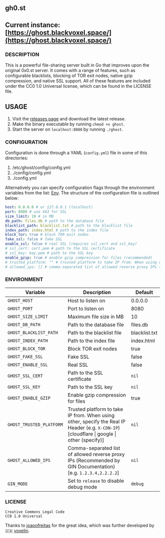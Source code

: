 ## gh0.st

## Current instance: [https://ghost.blackvoxel.space/](https://ghost.blackvoxel.space/)

### DESCRIPTION

This is a powerful file-sharing server built in Go that improves upon the original 0x0.st server. It comes with a range of features, such as configurable blacklists, blocking of TOR exit nodes, native gzip compression, and native SSL support. All of these features are included under the CC0 1.0 Universal license, which can be found in the LICENSE file.

## USAGE

1. Visit the [releases page](https://github.com/voxelin/gh0.st/releases/latest) and download the latest release.
2. Make the binary executable by running `chmod +x ghost`.
3. Start the server on `localhost:8080` by running `./ghost`.

### CONFIGURATION

Configuration is done through a YAML (`config.yml`) file in some of this directories:

1. /etc/ghost/config/config.yml
2. ./config/config.yml
3. ./config.yml

Alternatively you can specify configuration flags through the environment variables from the list: [Env](#Environment). The structure of the configuration file is outlined below:

```yaml
host: 0.0.0.0 # or 127.0.0.1 (localhost)
port: 8080 # use 443 for SSL
size_limit: 10 # in MB
db_path: files.db # path to the database file
blacklist_path: blacklist.txt # path to the blacklist file
index_path: index.html # path to the index file
block_tor: true # block TOR exit nodes
fake_ssl: false # fake SSL
enable_ssl: false # real SSL (requires ssl_cert and ssl_key)
# ssl_cert: cert.pem # path to the SSL certificate
# ssl_key: key.pem # path to the SSL key
enable_gzip: true # enable gzip compression for files (recommended)
# trusted_platform: "" # trusted platform to take IP from. When using other, specify the Real IP Header (e.g. X-CDN-IP)
# allowed_ips: [] # comma-separated list of allowed reverse proxy IPs (recommended by GIN Documentation)
```

### ENVIRONMENT

| Variable                 | Description                                                                                                                                | Default       |
| ------------------------ | ------------------------------------------------------------------------------------------------------------------------------------------ | ------------- |
| `GHOST_HOST`             | Host to listen on                                                                                                                          | 0.0.0.0       |
| `GHOST_PORT`             | Port to listen on                                                                                                                          | 8080          |
| `GHOST_SIZE_LIMIT`       | Maximum file size in MB                                                                                                                    | 10            |
| `GHOST_DB_PATH`          | Path to the database file                                                                                                                  | files.db      |
| `GHOST_BLACKLIST_PATH`   | Path to the blacklist file                                                                                                                 | blacklist.txt |
| `GHOST_INDEX_PATH`       | Path to the index file                                                                                                                     | index.html    |
| `GHOST_BLOCK_TOR`        | Block TOR exit nodes                                                                                                                       | true          |
| `GHOST_FAKE_SSL`         | Fake SSL                                                                                                                                   | false         |
| `GHOST_ENABLE_SSL`       | Real SSL                                                                                                                                   | false         |
| `GHOST_SSL_CERT`         | Path to the SSL certificate                                                                                                                | `nil`         |
| `GHOST_SSL_KEY`          | Path to the SSL key                                                                                                                        | `nil`         |
| `GHOST_ENABLE_GZIP`      | Enable gzip compression for files                                                                                                          | true          |
| `GHOST_TRUSTED_PLATFORM` | Trusted platform to take IP from. When using other, specify the Real IP Header (e.g. `X-CDN-IP`) [cloudflare \| google \| other (specify)] | `nil`         |
| `GHOST_ALLOWED_IPS`      | Comma-separated list of allowed reverse proxy IPs (Recommended by GIN Documentation) [e.g. `1.2.3.4,2.2.2.2`]                              | `nil`         |
| `GIN_MODE`               | Set to `release` to disable debug mode                                                                                                     | `debug`       |

### LICENSE

```
Creative Commons Legal Code
CC0 1.0 Universal
```

Thanks to [joaoofreitas](https://github.com/joaoofreitas) for the great idea, which was further developed by 🇺🇦 [voxelin](https://github.com/voxelin).
